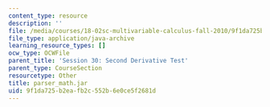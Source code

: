 ```yaml
---
content_type: resource
description: ''
file: /media/courses/18-02sc-multivariable-calculus-fall-2010/9f1da725b2eafb2c552b6e0ce5f2681d_parser_math.jar
file_type: application/java-archive
learning_resource_types: []
ocw_type: OCWFile
parent_title: 'Session 30: Second Derivative Test'
parent_type: CourseSection
resourcetype: Other
title: parser_math.jar
uid: 9f1da725-b2ea-fb2c-552b-6e0ce5f2681d
---
```

